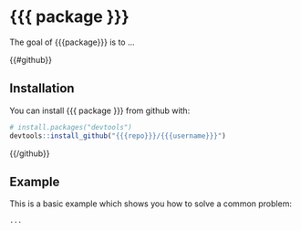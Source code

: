 # {{{ package }}}

The goal of {{{package}}} is to ...

{{#github}}
## Installation

You can install {{{ package }}} from github with:

```R
# install.packages("devtools")
devtools::install_github("{{{repo}}}/{{{username}}}")
```

{{/github}}
## Example

This is a basic example which shows you how to solve a common problem:

```R
...
```
